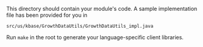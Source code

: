 This directory should contain your module's code.
A sample implementation file has been provided for you in

```src/us/kbase/GrowthDataUtils/GrowthDataUtils_impl.java```

Run `make` in the root to generate your language-specific client libraries.
